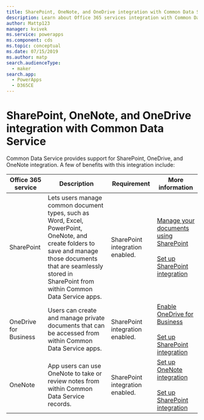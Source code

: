 ```yaml
---
title: SharePoint, OneNote, and OneDrive integration with Common Data Service | Microsoft Docs
description: Learn about Office 365 services integration with Common Data Service.
author: Mattp123
manager: kvivek
ms.service: powerapps
ms.component: cds
ms.topic: conceptual
ms.date: 07/15/2019
ms.author: matp
search.audienceType: 
  - maker
search.app: 
  - PowerApps
  - D365CE
---
```


# SharePoint, OneNote, and OneDrive integration with Common Data Service

Common Data Service provides support for SharePoint, OneDrive, and OneNote integration. A few of benefits with this integration include:  


|Office 365 service  |Description  |Requirement  |More information  |
|---------|---------|---------|---------|
|SharePoint     |  Lets users manage common document types, such as Word, Excel, PowerPoint, OneNote, and create folders to save and manage those documents that are seamlessly stored in SharePoint from within Common Data Service apps.    |  SharePoint integration enabled.        |  [Manage your documents using SharePoint](/dynamics365/customer-engagement/admin/manage-documents-using-sharepoint) <br /> <br /> [Set up SharePoint integration](/dynamics365/customer-engagement/admin/set-up-sharepoint-integration)     |
|OneDrive for Business     |  Users can create and manage private documents that can be accessed from within Common Data Service apps.   |  SharePoint integration enabled.        |  [Enable OneDrive for Business](/dynamics365/customer-engagement/admin/enable-onedrive-for-business) <br /> <br /> [Set up SharePoint integration](/dynamics365/customer-engagement/admin/set-up-sharepoint-integration)     |
|OneNote     | App users can use OneNote to take or review notes from within Common Data Service records.      |  SharePoint integration enabled.    |  [Set up OneNote integration](/dynamics365/customer-engagement/admin/set-up-onenote-integration-in-dynamics-365) <br /> <br /> [Set up SharePoint integration](/dynamics365/customer-engagement/admin/set-up-sharepoint-integration)    | 
